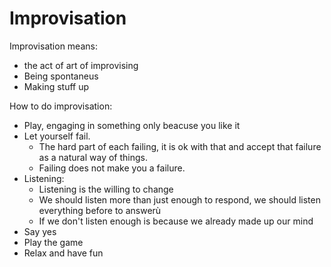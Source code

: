 # Improvisation

Improvisation means:
- the act of art of improvising
- Being spontaneus
- Making stuff up

How to do improvisation:
- Play, engaging in something only beacuse you like it
- Let yourself fail.
  - The hard part of each failing, it is ok with that and accept that failure as a natural way of things.
  - Failing does not make you a failure.
- Listening:
  - Listening is the willing to change
  - We should listen more than just enough to respond, we should listen everything before to answerù
  - If we don't listen enough is because we already made up our mind
- Say yes
- Play the game
- Relax and have fun
